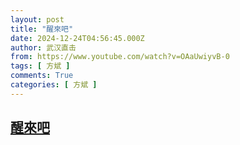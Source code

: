 ```yaml
---
layout: post
title: "醒來吧"
date: 2024-12-24T04:56:45.000Z
author: 武汉直击
from: https://www.youtube.com/watch?v=OAaUwiyvB-0
tags: [ 方斌 ]
comments: True
categories: [ 方斌 ]
---
```

<!--1735016205000-->
[醒來吧](https://www.youtube.com/watch?v=OAaUwiyvB-0)
------

<div>

</div>
